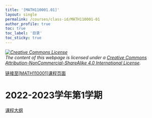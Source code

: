 ```yaml
---
title: '[MATH110001.01]'
layout: single
permalink: /courses/class-id/MATH110001-01
author_profile: true
toc: true
toc_label: '目录'
toc_sticky: true
---
```


<div class='notice--warning'>
	<p><i><a rel='license' href='http://creativecommons.org/licenses/by-nc-sa/4.0/'><img alt='Creative Commons License' style='border-width:0' src='https://i.creativecommons.org/l/by-nc-sa/4.0/88x31.png' /></a><br /> The content of this webpage is licensed under a <a rel='license' href='http://creativecommons.org/licenses/by-nc-sa/4.0/'>Creative Commons Attribution-NonCommercial-ShareAlike 4.0 International License</a>.</i></p>
</div>

<a href='https://fdu-math.github.io/courses/MATH110001'>链接至[MATH110001]课程页面<a>

# 2022-2023学年第1学期

<a href='https://fdu-math.github.io/courses/syllabus/MATH110001.01-2022-2023-1 (Encrypted).pdf'>课程大纲</a>